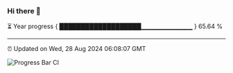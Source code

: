 ### Hi there 👋

⏳ Year progress { ███████████████████▁▁▁▁▁▁▁▁▁▁▁ } 65.64 %

---

⏰ Updated on Wed, 28 Aug 2024 06:08:07 GMT

![Progress Bar CI](https://github.com/EinsPommes/EinsPommes/blob/main/.github/workflows/main.yml)
